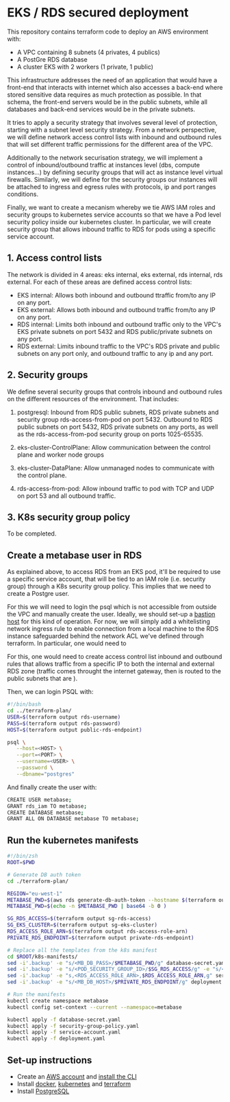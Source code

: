 # EKS / RDS secured deployment

This repository contains terraform code to deploy an AWS environment with:

- A VPC containing 8 subnets (4 privates, 4 publics)
- A PostGre RDS database
- A cluster EKS with 2 workers (1 private, 1 public)

This infrastructure addresses the need of an application that would have a front-end that interacts with internet which also accesses a back-end where stored sensitive data requires as much protection as possible. In that schema, the front-end servers would be in the public subnets, while all databases and back-end services would be in the private subnets.

It tries to apply a security strategy that involves several level of protection, starting with a subnet level security strategy. From a network perspective, we will define network access control lists with inbound and outbound rules that will set different traffic permissions for the different area of the VPC.

Additionally to the network securisation strategy, we will implement a control of inbound/outbound traffic at instances level (dbs, compute instances…) by defining security groups that will act as instance level virtual firewalls. Similarly, we will define for the security groups our instances will be attached to ingress and egress rules with protocols, ip and port ranges conditions.

Finally, we want to create a mecanism whereby we tie AWS IAM roles and security groups to kubernetes service accounts so that we have a Pod level security policy inside our kubernetes cluster. In particular, we will create security group that allows inbound traffic to RDS for pods using a specific service account.

## 1. Access control lists

The network is divided in 4 areas: eks internal, eks external, rds internal, rds external. For each of these areas are defined access control lists:

- EKS internal: Allows both inbound and outbound ttraffic from/to any IP on any port.
- EKS external: Allows both inbound and outbound traffic from/to any IP on any port.
- RDS internal: Limits both inbound and outbound traffic only to the VPC's EKS private subnets on port 5432 and RDS public/private subnets on any port.
- RDS external: Limits inbound traffic to the VPC's RDS private and public subnets on any port only, and outbound traffic to any ip and any port.

## 2. Security groups

We define several security groups that controls inbound and outbound rules on the different resources of the environment. That includes:

1. postgresql: Inbound from RDS public subnets, RDS private subnets and security group rds-access-from-pod on port 5432. Outbound to RDS public subnets on port 5432, RDS private subnets on any ports, as well as the rds-access-from-pod security group on ports 1025-65535.

2. eks-cluster-ControlPlane: Allow communication between the control plane and worker node groups

3. eks-cluster-DataPlane: Allow unmanaged nodes to communicate with the control plane.

4. rds-access-from-pod: Allow inbound traffic to pod with TCP and UDP on port 53 and all outbound traffic.

## 3. K8s security group policy

To be completed.

## Create a metabase user in RDS

As explained above, to access RDS from an EKS pod, it'll be required to use a specific service account, that will be tied to an IAM role (i.e. security group) through a K8s security group policy. This implies that we need to create a Postgre user.

For this we will need to login the psql which is not accessible from outside the VPC and manually create the user. Ideally, we should set-up a [bastion host](https://registry.terraform.io/modules/Guimove/bastion/aws/latest) for this kind of operation. For now, we will simply add a whitelisting network ingress rule to enable connection from a local machine to the RDS instance safeguarded behind the network ACL we've defined through terraform.
In particular, one would need to

For this, one would need to create access control list inbound and outbound rules that allows traffic from a specific IP to both the internal and external RDS zone (traffic comes throught the internet gateway, then is routed to the public subnets that are ).

Then, we can login PSQL with:

```sh
#!/bin/bash
cd ../terraform-plan/
USER=$(terraform output rds-username)
PASS=$(terraform output rds-password)
HOST=$(terraform output public-rds-endpoint)

psql \
   --host=<HOST> \
   --port=<PORT> \
   --username=<USER> \
   --password \
   --dbname="postgres"
```

And finally create the user with:

```sh
CREATE USER metabase;
GRANT rds_iam TO metabase;
CREATE DATABASE metabase;
GRANT ALL ON DATABASE metabase TO metabase;
```

## Run the kubernetes manifests

```sh
#!/bin/zsh
ROOT=$PWD

# Generate DB auth token
cd ./terraform-plan/

REGION="eu-west-1"
METABASE_PWD=$(aws rds generate-db-auth-token --hostname $(terraform output private-rds-endpoint) --port 5432 --username metabase --region $REGION)
METABASE_PWD=$(echo -n $METABASE_PWD | base64 -b 0 )

SG_RDS_ACCESS=$(terraform output sg-rds-access)
SG_EKS_CLUSTER=$(terraform output sg-eks-cluster)
RDS_ACCESS_ROLE_ARN=$(terraform output rds-access-role-arn)
PRIVATE_RDS_ENDPOINT=$(terraform output private-rds-endpoint)

# Replace all the templates from the k8s manifest
cd $ROOT/k8s-manifests/
sed -i'.backup' -e "s/<MB_DB_PASS>/$METABASE_PWD/g" database-secret.yaml
sed -i'.backup' -e "s/<POD_SECURITY_GROUP_ID>/$SG_RDS_ACCESS/g" -e "s/<EKS_CLUSTER_SECURITY_GROUP_ID>/$SG_EKS_CLUSTER/g" security-group-policy.yaml
sed -i'.backup' -e "s,<RDS_ACCESS_ROLE_ARN>,$RDS_ACCESS_ROLE_ARN,g" service-account.yaml
sed -i'.backup' -e "s/<MB_DB_HOST>/$PRIVATE_RDS_ENDPOINT/g" deployment.yaml

# Run the manifests
kubectl create namespace metabase
kubectl config set-context --current --namespace=metabase

kubectl apply -f database-secret.yaml
kubectl apply -f security-group-policy.yaml
kubectl apply -f service-account.yaml
kubectl apply -f deployment.yaml
```

## Set-up instructions

- Create an [AWS account](https://aws.amazon.com/premiumsupport/knowledge-center/create-and-activate-aws-account/) and [install the CLI](https://docs.aws.amazon.com/cli/latest/userguide/cli-chap-getting-started.html)
- Install [docker](https://docs.docker.com/desktop/), [kubernetes](https://kubernetes.io/docs/setup/) and [terraform](https://learn.hashicorp.com/tutorials/terraform/install-cli)
- Install [PostgreSQL](https://www.postgresql.org/download/)
